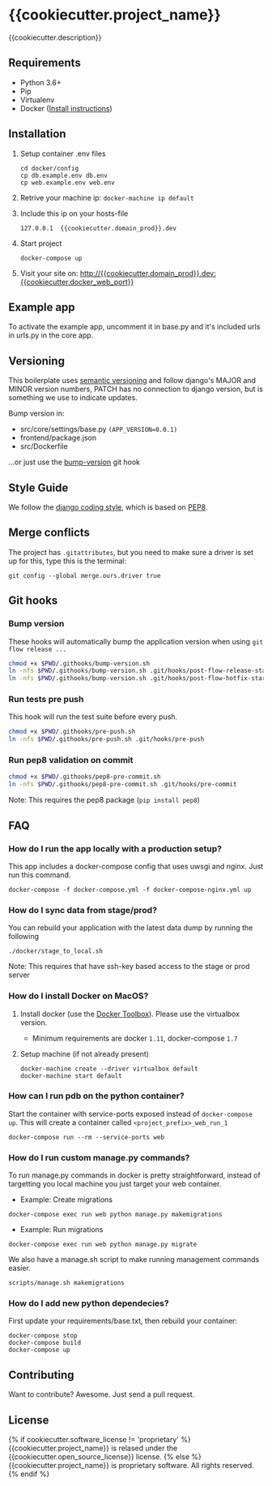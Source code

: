 # {{cookiecutter.project_name}}

{{cookiecutter.description}}


## Requirements

- Python 3.6+
- Pip
- Virtualenv
- Docker ([Install instructions](#how-do-i-install-docker-on-macos))


## Installation

1. Setup container .env files

    ```
    cd docker/config
    cp db.example.env db.env
    cp web.example.env web.env
    ```

2. Retrive your machine ip: `docker-machine ip default`
3. Include this ip on your hosts-file

    ```
    127.0.0.1  {{cookiecutter.domain_prod}}.dev
    ```

4. Start project

    ```
    docker-compose up
    ```

6. Visit your site on: [http://{{cookiecutter.domain_prod}}.dev:{{cookiecutter.docker_web_port}}](http://{{cookiecutter.domain_prod}}.dev:{{cookiecutter.docker_web_port}})


## Example app

To activate the example app, uncomment it in base.py and it's included urls in urls.py in the core app.


## Versioning

This boilerplate uses [semantic versioning](http://semver.org/) and follow django's MAJOR and MINOR version numbers, PATCH has no connection to django version, but is something we use to indicate updates.

Bump version in:

- src/core/settings/base.py `(APP_VERSION=0.0.1)`
- frontend/package.json
- src/Dockerfile

...or just use the [bump-version](#bump-version) git hook


## Style Guide

We follow the [django coding style](https://docs.djangoproject.com/en/1.9/internals/contributing/writing-code/coding-style/), which is based on [PEP8](https://www.python.org/dev/peps/pep-0008).


## Merge conflicts

The project has `.gitattributes`, but you need to make sure a driver is set up for this, type this is the terminal:

```
git config --global merge.ours.driver true
```


## Git hooks

### Bump version

These hooks will automatically bump the application version when using `git flow release ...`

```bash
chmod +x $PWD/.githooks/bump-version.sh
ln -nfs $PWD/.githooks/bump-version.sh .git/hooks/post-flow-release-start
ln -nfs $PWD/.githooks/bump-version.sh .git/hooks/post-flow-hotfix-start
```

### Run tests pre push

This hook will run the test suite before every push.

```bash
chmod +x $PWD/.githooks/pre-push.sh
ln -nfs $PWD/.githooks/pre-push.sh .git/hooks/pre-push
```

### Run pep8 validation on commit

```bash
chmod +x $PWD/.githooks/pep8-pre-commit.sh
ln -nfs $PWD/.githooks/pep8-pre-commit.sh .git/hooks/pre-commit
```

Note: This requires the pep8 package (`pip install pep8`)


## FAQ

### How do I run the app locally with a production setup?

This app includes a docker-compose config that uses uwsgi and nginx. Just run this command.

```
docker-compose -f docker-compose.yml -f docker-compose-nginx.yml up
```

### How do I sync data from stage/prod?

You can rebuild your application with the latest data dump by running the following

```
./docker/stage_to_local.sh
```

Note: This requires that have ssh-key based access to the stage or prod server

### How do I install Docker on MacOS?

1. Install docker (use the [Docker Toolbox](https://www.docker.com/products/docker-toolbox)). Please use the virtualbox version.
    - Minimum requirements are docker `1.11`, docker-compose `1.7`

2. Setup machine (if not already present)

    ```
    docker-machine create --driver virtualbox default
    docker-machine start default
    ```

### How can I run pdb on the python container?

Start the container with service-ports exposed instead of `docker-compose up`. This will create a container called `<project_prefix>_web_run_1`

```
docker-compose run --rm --service-ports web
```


### How do I run custom manage.py commands?

To run manage.py commands in docker is pretty straightforward, instead of targetting you local machine you just target your web container.

- Example: Create migrations

```
docker-compose exec run web python manage.py makemigrations
```

- Example: Run migrations

```
docker-compose exec run web python manage.py migrate
```

We also have a manage.sh script to make running management commands easier.

```
scripts/manage.sh makemigrations
```


### How do I add new python dependecies?

First update your requirements/base.txt, then rebuild your container:

```
docker-compose stop
docker-compose build
docker-compose up
```


## Contributing

Want to contribute? Awesome. Just send a pull request.


## License

{% if cookiecutter.software_license != 'proprietary' %}
{{cookiecutter.project_name}} is relased under the {{cookiecutter.open_source_license}} license.
{% else %}
{{cookiecutter.project_name}} is proprietary software. All rights reserved.
{% endif %}
